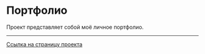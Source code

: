 # Портфолио
Проект представляет собой моё личное портфолио.  
***

[Ссылка на страницу проекта](https://alex-grt.github.io/portfolio/)
